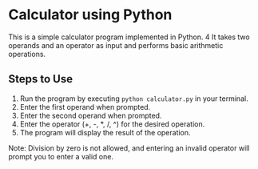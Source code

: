 # Calculator using Python

This is a simple calculator program implemented in Python. 4
It takes two operands and an operator as input and performs basic arithmetic operations.

## Steps to Use

1. Run the program by executing `python calculator.py` in your terminal.
2. Enter the first operand when prompted.
3. Enter the second operand when prompted.
4. Enter the operator (+, -, *, /, ^) for the desired operation.
5. The program will display the result of the operation.

Note: Division by zero is not allowed, and entering an invalid operator will prompt you to enter a valid one.


